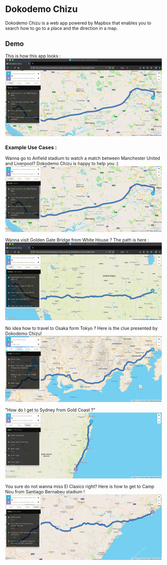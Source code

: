 # Dokodemo Chizu

Dokodemo Chizu is a web app powered by Mapbox that enables you to search how to go to a place and the direction in a map.

## Demo

This is how this app looks : <br />
<img src="https://raw.githubusercontent.com/kevinadhiguna/dokodemo-chizu/master/demo/0.full.png" />

### Example Use Cases :

Wanna go to Anfield stadium to watch a match between Manchester United and Liverpool? Dokodemo Chizu is happy to help you :) <br />
<img src="https://raw.githubusercontent.com/kevinadhiguna/dokodemo-chizu/master/demo/1.oldTrafford-anfield.png" /> <br />

Wanna visit Golden Gate Bridge from White House ? The path is here : <br />
<img src="https://raw.githubusercontent.com/kevinadhiguna/dokodemo-chizu/master/demo/2.whiteHouse-ggb.png" /> <br />

No idea how to travel to Osaka form Tokyo ? Here is the clue presented by Dokodemo Chizu! <br />
<img src="https://raw.githubusercontent.com/kevinadhiguna/dokodemo-chizu/master/demo/3.tokyo-osaka.png" /> <br />

"How do I get to Sydney from Gold Coast ?" <br />
<img src="https://raw.githubusercontent.com/kevinadhiguna/dokodemo-chizu/master/demo/4.goldCoast-sydney.png" /> <br />

You sure do not wanna miss El Clasico right? Here is how to get to Camp Nou from Santiago Bernabeu stadium ! <br />
<img src="https://raw.githubusercontent.com/kevinadhiguna/dokodemo-chizu/master/demo/5.elClasico.png" /> <br />

